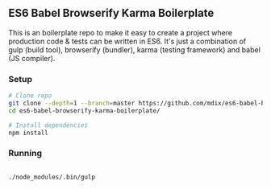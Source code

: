 ## ES6 Babel Browserify Karma Boilerplate
This is an boilerplate repo to make it easy to create a project where production code & tests can be written in ES6. 
It's just a combination of gulp (build tool), browserify (bundler), karma (testing framework) and babel (JS compiler). 

### Setup

```bash
# Clone repo
git clone --depth=1 --branch=master https://github.com/mdix/es6-babel-browserify-karma-boilerplate.git
cd es6-babel-browserify-karma-boilerplate/

# Install dependencies
npm install
```

### Running
```bash

./node_modules/.bin/gulp
```
